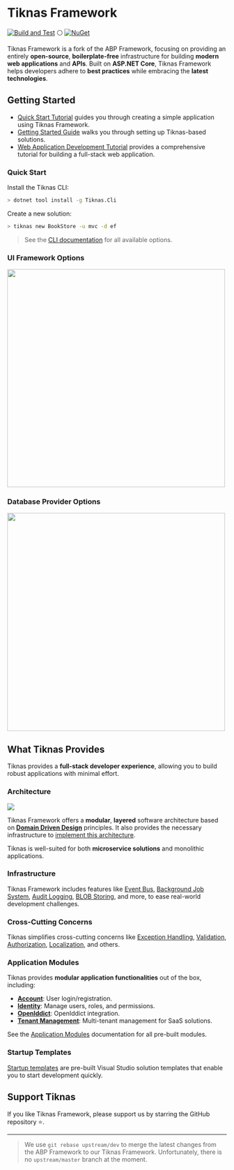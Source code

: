 # Tiknas Framework

[![Build and Test](https://img.shields.io/github/actions/workflow/status/btiknas/tiknas/build-and-test.yml?branch=dev&style=flat-square)](https://github.com/btiknas/tiknas/actions) ⚪ [![NuGet](https://img.shields.io/nuget/v/Volo.Abp.Core.svg?style=flat-square)](https://www.nuget.org/packages/Volo.Abp.Core)

Tiknas Framework is a fork of the ABP Framework, focusing on providing an entirely **open-source**, **boilerplate-free** infrastructure for building **modern web applications** and **APIs**. Built on **ASP.NET Core**, Tiknas Framework helps developers adhere to **best practices** while embracing the **latest technologies**.

## Getting Started

- [Quick Start Tutorial](https://tiknas.de/docs/tutorials/todo) guides you through creating a simple application using Tiknas Framework.
- [Getting Started Guide](https://tiknas.de/docs/get-started) walks you through setting up Tiknas-based solutions.
- [Web Application Development Tutorial](https://tiknas.de/docs/tutorials/book-store) provides a comprehensive tutorial for building a full-stack web application.

### Quick Start

Install the Tiknas CLI:

```bash
> dotnet tool install -g Tiknas.Cli
```

Create a new solution:

```bash
> tiknas new BookStore -u mvc -d ef
```

> See the [CLI documentation](https://tiknas.de/docs/cli) for all available options.

### UI Framework Options

<img width="500" src="docs/en/images/ui-options.png">

### Database Provider Options

<img width="500" src="docs/en/images/db-options.png">

## What Tiknas Provides

Tiknas provides a **full-stack developer experience**, allowing you to build robust applications with minimal effort.

### Architecture

<img src="docs/en/images/ddd-microservice-simple.png">

Tiknas Framework offers a **modular**, **layered** software architecture based on **[Domain Driven Design](https://tiknas.de/docs/architecture/domain-driven-design)** principles. It also provides the necessary infrastructure to [implement this architecture](https://tiknas.de/books/implementing-domain-driven-design).

Tiknas is well-suited for both **microservice solutions** and monolithic applications.

### Infrastructure

Tiknas Framework includes features like [Event Bus](https://tiknas.de/docs/infrastructure/event-bus), [Background Job System](https://tiknas.de/docs/infrastructure/background-jobs), [Audit Logging](https://tiknas.de/docs/infrastructure/audit-logging), [BLOB Storing](https://tiknas.de/docs/infrastructure/blob-storing), and more, to ease real-world development challenges.

### Cross-Cutting Concerns

Tiknas simplifies cross-cutting concerns like [Exception Handling](https://tiknas.de/docs/fundamentals/exception-handling), [Validation](https://tiknas.de/docs/fundamentals/validation), [Authorization](https://tiknas.de/docs/fundamentals/authorization), [Localization](https://tiknas.de/docs/fundamentals/localization), and others.

### Application Modules

Tiknas provides **modular application functionalities** out of the box, including:

- [**Account**](https://tiknas.de/docs/modules/account): User login/registration.
- [**Identity**](https://tiknas.de/docs/modules/identity): Manage users, roles, and permissions.
- [**OpenIddict**](https://tiknas.de/docs/modules/openiddict): OpenIddict integration.
- [**Tenant Management**](https://tiknas.de/docs/modules/tenant-management): Multi-tenant management for SaaS solutions.

See the [Application Modules](https://tiknas.de/docs/modules) documentation for all pre-built modules.

### Startup Templates

[Startup templates](https://tiknas.de/docs/solution-templates) are pre-built Visual Studio solution templates that enable you to start development quickly.
<!---
## Mastering Tiknas Framework Book

Learn about Tiknas Framework and modern web development techniques with the **Mastering Tiknas Framework** book. Available on [Amazon](https://www.amazon.com/dp/B097Z2DM8Q) and [Packt Publishing](https://www.packtpub.com). More details at [tiknas.de/books/mastering-tiknas-framework](https://tiknas.de/books/mastering-tiknas-framework).

![Mastering Tiknas Framework](docs/images/book-mastering-tiknas-framework.png)

## Community

### Tiknas Community Web Site

The [Tiknas Community](https://tiknas.de/community) website allows developers to share articles and knowledge about Tiknas. Get involved by contributing content!

### Blog

Stay updated with the [Tiknas Blog](https://tiknas.de/blog).

### Samples

Check out the [sample projects](https://tiknas.de/docs/samples) built with Tiknas Framework.

### Want to Contribute?

Tiknas Framework is community-driven. See [the contribution guide](https://tiknas.de/docs/contribution) if you want to get involved.


## Official Links

* [Home Website](https://tiknas.de)
  * [Get Started](https://tiknas.de/get-started)
  * [Features](https://tiknas.de/framework)
* [Documentation](https://tiknas.de/docs)
* [Samples](https://tiknas.de/docs/samples)
* [Blog](https://tiknas.de/blog)
* [Community](https://tiknas.de/community)
-->

## Support Tiknas

If you like Tiknas Framework, please support us by starring the GitHub repository :star:.

<!---
## Discord Server

Join our Discord server to discuss ideas, report issues, showcase your work, and stay updated: [Tiknas Discord](https://discord.gg/tiknas).
--->
---

> We use `git rebase upstream/dev` to merge the latest changes from the ABP Framework to our Tiknas Framework. Unfortunately, there is no `upstream/master` branch at the moment.
